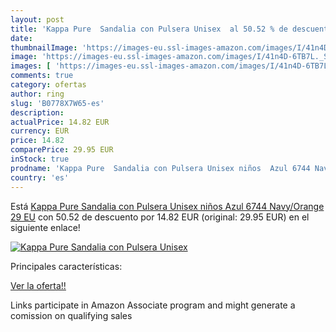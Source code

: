 ```yaml
---
layout: post
title: 'Kappa Pure  Sandalia con Pulsera Unisex  al 50.52 % de descuento'
date: 
thumbnailImage: 'https://images-eu.ssl-images-amazon.com/images/I/41n4D-6TB7L._SL200_.jpg'
image: 'https://images-eu.ssl-images-amazon.com/images/I/41n4D-6TB7L._SL200_.jpg'
images: [ 'https://images-eu.ssl-images-amazon.com/images/I/41n4D-6TB7L._SL200_.jpg' ]
comments: true
category: ofertas
author: ring
slug: 'B0778X7W65-es'
description:
actualPrice: 14.82 EUR
currency: EUR
price: 14.82
comparePrice: 29.95 EUR
inStock: true
prodname: 'Kappa Pure  Sandalia con Pulsera Unisex niños  Azul 6744 Navy/Orange  29 EU'
country: 'es'
---
```


Está [Kappa Pure  Sandalia con Pulsera Unisex niños  Azul 6744 Navy/Orange  29 EU](https://www.amazon.es/dp/B0778X7W65/?tag=tolees-21) con 50.52 de descuento por 14.82 EUR (original: 29.95 EUR) en el siguiente enlace!

[![Kappa Pure  Sandalia con Pulsera Unisex ](https://images-eu.ssl-images-amazon.com/images/I/41n4D-6TB7L._SL200_.jpg)](https://www.amazon.es/dp/B0778X7W65/?tag=tolees-21)

Principales características:


[Ver la oferta!!](https://www.amazon.es/dp/B0778X7W65/?tag=tolees-21)

Links participate in Amazon Associate program and might generate a comission on qualifying sales


